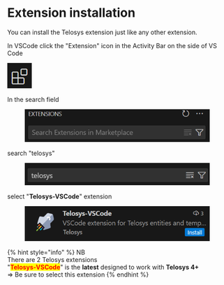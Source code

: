 # Extension installation

You can install the Telosys extension just like any other extension.

In VSCode click the "Extension" icon in the Activity Bar on the side of VS Code

<img src="../.gitbook/assets/image (1) (1) (1) (1) (1).png" alt="" data-size="original">



In the search field

<div align="left"><figure><img src="../.gitbook/assets/image (2) (1) (1).png" alt=""><figcaption></figcaption></figure></div>

search "telosys"&#x20;

<div align="left"><figure><img src="../.gitbook/assets/image (3) (1).png" alt=""><figcaption></figcaption></figure></div>

select "**Telosys-VSCode**" extension

<div align="left"><figure><img src="../.gitbook/assets/image (1) (1) (1) (1).png" alt=""><figcaption></figcaption></figure></div>



{% hint style="info" %}
NB \
There are 2 Telosys extensions \
"<mark style="color:red;">**Telosys-VSCode**</mark>" is the **latest** designed to work with **Telosys 4+** \
\=> Be sure to select this extension
{% endhint %}





